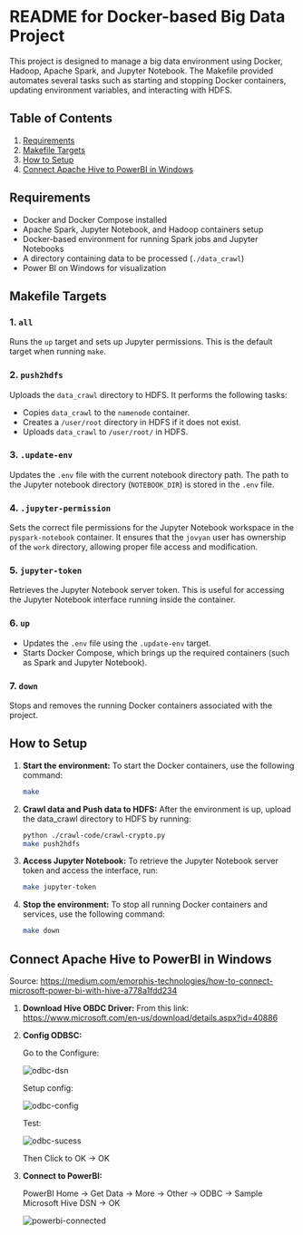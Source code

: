 # README for Docker-based Big Data Project

This project is designed to manage a big data environment using Docker, Hadoop, Apache Spark, and Jupyter Notebook. The Makefile provided automates several tasks such as starting and stopping Docker containers, updating environment variables, and interacting with HDFS.

## Table of Contents

1. [Requirements](#requirements)
2. [Makefile Targets](#makefile-targets)
3. [How to Setup](#how-to-setup)
4. [Connect Apache Hive to PowerBI in Windows](#connect-apache-hive-to-powerbi-in-windows)

## Requirements

- Docker and Docker Compose installed
- Apache Spark, Jupyter Notebook, and Hadoop containers setup
- Docker-based environment for running Spark jobs and Jupyter Notebooks
- A directory containing data to be processed (`./data_crawl`)
- Power BI on Windows for visualization

## Makefile Targets

### 1. `all`
Runs the `up` target and sets up Jupyter permissions. This is the default target when running `make`.

### 2. `push2hdfs`
Uploads the `data_crawl` directory to HDFS. It performs the following tasks:
- Copies `data_crawl` to the `namenode` container.
- Creates a `/user/root` directory in HDFS if it does not exist.
- Uploads `data_crawl` to `/user/root/` in HDFS.

### 3. `.update-env`
Updates the `.env` file with the current notebook directory path. The path to the Jupyter notebook directory (`NOTEBOOK_DIR`) is stored in the `.env` file.

### 4. `.jupyter-permission`
Sets the correct file permissions for the Jupyter Notebook workspace in the `pyspark-notebook` container. It ensures that the `jovyan` user has ownership of the `work` directory, allowing proper file access and modification.

### 5. `jupyter-token`
Retrieves the Jupyter Notebook server token. This is useful for accessing the Jupyter Notebook interface running inside the container.

### 6. `up`
- Updates the `.env` file using the `.update-env` target.
- Starts Docker Compose, which brings up the required containers (such as Spark and Jupyter Notebook).

### 7. `down`
Stops and removes the running Docker containers associated with the project.

## How to Setup

1. **Start the environment:**
   To start the Docker containers, use the following command:
   ```bash
   make 
2. **Crawl data and Push data to HDFS:** 
   After the environment is up, upload the data_crawl directory to HDFS by running:
   ```bash
   python ./crawl-code/crawl-crypto.py
   make push2hdfs
3. **Access Jupyter Notebook:**
   To retrieve the Jupyter Notebook server token and access the interface, run:
   ```bash 
   make jupyter-token
4. **Stop the environment:**
   To stop all running Docker containers and services, use the following command:
   ```bash
   make down

## Connect Apache Hive to PowerBI in Windows

Source: https://medium.com/emorphis-technologies/how-to-connect-microsoft-power-bi-with-hive-a778a1fdd234

1. **Download Hive OBDC Driver:**
   From this link: https://www.microsoft.com/en-us/download/details.aspx?id=40886
2. **Config ODBSC:**
   
   Go to the Configure: 

   ![odbc-dsn](images/odbc-dsn.png) 

   Setup config:

   ![odbc-config](images/odbc-config.png) 

   Test:

   ![odbc-sucess](images/odbc-success.png) 

   Then Click to OK -> OK
3. **Connect to PowerBI:**
   
   PowerBI Home -> Get Data -> More -> Other -> ODBC -> Sample Microsoft Hive DSN -> OK

   ![powerbi-connected](images/powerbi-connected.png) 